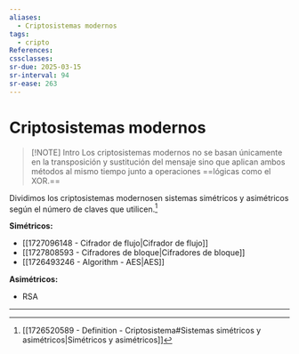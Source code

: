 ```yaml
---
aliases:
  - Criptosistemas modernos
tags:
  - cripto
References: 
cssclasses: 
sr-due: 2025-03-15
sr-interval: 94
sr-ease: 263
---
```

# Criptosistemas modernos

> [!NOTE] Intro
> Los criptosistemas modernos no se basan únicamente en la transposición y sustitución del mensaje sino que aplican ambos métodos al mismo tiempo junto a operaciones ==lógicas como el XOR.==

Dividimos los criptosistemas modernosen sistemas simétricos y asimétricos según el número de claves que utilicen.[^1] 

**Simétricos:**
+ [[1727096148 - Cifrador de flujo|Cifrador de flujo]]
+ [[1727808593 - Cifradores de bloque|Cifradores de bloque]]
+ [[1726493246 - Algorithm - AES|AES]]

**Asimétricos:**
+ RSA
***
[^1]: [[1726520589 - Definition - Criptosistema#Sistemas simétricos y asimétricos|Simétricos y asimétricos]]